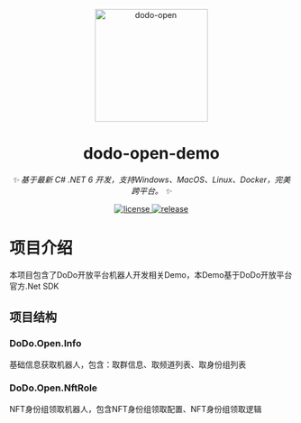 
<p align="center">
  <a href="https://open.imdodo.com">
    <img src="https://open.imdodo.com/images/hero.png" width="200" height="200" alt="dodo-open">
  </a>
</p>

<div align="center">

  # dodo-open-demo

  _✨ 基于最新 C# .NET 6 开发，支持Windows、MacOS、Linux、Docker，完美跨平台。 ✨_

  <a href="https://github.com/Rhyheart/dodo-open-demo/blob/main/LICENSE">
    <img src="https://img.shields.io/github/license/Rhyheart/dodo-open-demo" alt="license">
  </a>
  <a href="https://github.com/Rhyheart/dodo-open-demo/releases">
    <img src="https://img.shields.io/github/v/release/Rhyheart/dodo-open-demo?color=blueviolet&include_prereleases"
      alt="release">
  </a>

</div>

# 项目介绍

本项目包含了DoDo开放平台机器人开发相关Demo，本Demo基于DoDo开放平台官方.Net SDK

## 项目结构

### DoDo.Open.Info

基础信息获取机器人，包含：取群信息、取频道列表、取身份组列表

### DoDo.Open.NftRole

NFT身份组领取机器人，包含NFT身份组领取配置、NFT身份组领取逻辑
